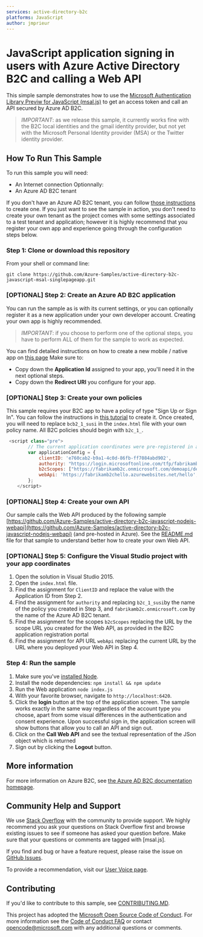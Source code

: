 ```yaml
---
services: active-directory-b2c
platforms: JavaScript
author: jmprieur
---
```


# JavaScript application signing in users with Azure Active Directory B2C and calling a Web API

This simple sample demonstrates how to use the [Microsoft Authentication Library Previw for JavaScript (msal.js)](https://github.com/AzureAD/microsoft-authentication-library-for-js) to get an access token and call an API secured by Azure AD B2C.

> *IMPORTANT*: as we release this sample, it currently works fine with the B2C local identities and the gmail identity provider, but not yet with the Microsoft Personal Identity provider (MSA) or the Twitter identity provider.

## How To Run This Sample

To run this sample you will need:
- An Internet connection
Optionnally:
- An Azure AD B2C tenant

If you don't have an Azure AD B2C tenant, you can follow [those instructions](https://azure.microsoft.com/documentation/articles/active-directory-b2c-get-started/) to create one. 
If you just want to see the sample in action, you don't need to create your own tenant as the project comes with some settings associated to a test tenant and application; however it is highly recommend that you register your own app and experience going through the configuration steps below.   

### Step 1:  Clone or download this repository

From your shell or command line:

`git clone https://github.com/Azure-Samples/active-directory-b2c-javascript-msal-singlepageapp.git`

### [OPTIONAL] Step 2: Create an Azure AD B2C application 

You can run the sample as is with its current settings, or you can optionally register it as a new application under your own developer account. Creating your own app is highly recommended.

> *IMPORTANT*: if you choose to perform one of the optional steps, you have to perform ALL of them for the sample to work as expected.

You can find detailed instructions on how to create a new mobile / native app on [this page](https://docs.microsoft.com/azure/active-directory-b2c/active-directory-b2c-app-registration#register-a-web-application) Make sure to:

- Copy down the **Application Id** assigned to your app, you'll need it in the next optional steps.
- Copy down the **Redirect URI** you configure for your app.

### [OPTIONAL] Step 3: Create your own policies

This sample requires your B2C app to have a policy of type "Sign Up or Sign In".
You can follow the instructions in [this tutorial](https://docs.microsoft.com/azure/active-directory-b2c/active-directory-b2c-reference-policies) to create it.
Once created, you will need to replace `bcb2_1_susi` in the `index.html` file with your own policy name.  All B2C policies should begin with `b2c_1_`.

```JavaScript
 <script class="pre">
        // The current application coordinates were pre-registered in a B2C tenant.
        var applicationConfig = {
            clientID: 'e760cab2-b9a1-4c0d-86fb-ff7084abd902',
            authority: "https://login.microsoftonline.com/tfp/fabrikamb2c.onmicrosoft.com/b2c_1_susi",
            b2cScopes: ["https://fabrikamb2c.onmicrosoft.com/demoapi/demo.read"],
            webApi: 'https://fabrikamb2chello.azurewebsites.net/hello',
        };
    </script>
```

### [OPTIONAL] Step 4: Create your own API

Our sample calls the Web API produced by the following sample [https://github.com/Azure-Samples/active-directory-b2c-javascript-nodejs-webapi](https://github.com/Azure-Samples/active-directory-b2c-javascript-nodejs-webapi) (and pre-hosted in Azure). See the [README.md](https://github.com/Azure-Samples/active-directory-b2c-javascript-nodejs-webapi/blob/master/README.md) file for that sample to understand better how to create your own Web API.

### [OPTIONAL] Step 5:  Configure the Visual Studio project with your app coordinates

1. Open the solution in Visual Studio 2015.
1. Open the `index.html` file.
1. Find the assignment for `ClientID` and replace the value with the Application ID from Step 2.
1. Find the assignment for `authority` and replacing `b2c_1_susi`by the name of the policy you created in Step 3, and `fabrikamb2c.onmicrosoft.com` by the name of the Azure AD B2C tenant.
1. Find the assignment for the scopes `b2cScopes` replacing the URL by the scope URL you created for the Web API, as provided in the B2C application registration portal
1. Find the assignment for API URL `webApi` replacing the current URL by the URL where you deployed your Web API in Step 4.

### Step 4:  Run the sample

1. Make sure you've [installed Node](https://nodejs.org/en/download/).
1. Install the node dependencies: 
        ```
        npm install && npm update
        ```
1. Run the Web application
        ```
        node index.js
        ```
1. With your favorite browser, navigate to `http://localhost:6420`.
1. Click the **login** button at the top of the application screen. The sample works exactly in the same way regardless of the account type you choose, apart from some visual differences in the authentication and consent experience. Upon successful sign in, the application screen will show buttons that allow you to call an API and sign out.
1. Click on the **Call Web API** and see the textual representation of the JSon object which is returned
1. Sign out by clicking the **Logout** button.  

## More information
For more information on Azure B2C, see [the Azure AD B2C documentation homepage](http://aka.ms/aadb2c). 


## Community Help and Support
We use [Stack Overflow](http://stackoverflow.com/questions/tagged/msal) with the community to provide support. We highly recommend you ask your questions on Stack Overflow first and browse existing issues to see if someone has asked your question before. Make sure that your questions or comments are tagged with [msal.js].

If you find and bug or have a feature request, please raise the issue on [GitHub Issues](../../issues). 

To provide a recommendation, visit our [User Voice page](https://feedback.azure.com/forums/169401-azure-active-directory).


## Contributing
If you'd like to contribute to this sample, see [CONTRIBUTING.MD](/CONTRIBUTING.md).

This project has adopted the [Microsoft Open Source Code of Conduct](https://opensource.microsoft.com/codeofconduct/). For more information see the [Code of Conduct FAQ](https://opensource.microsoft.com/codeofconduct/faq/) or contact [opencode@microsoft.com](mailto:opencode@microsoft.com) with any additional questions or comments.
